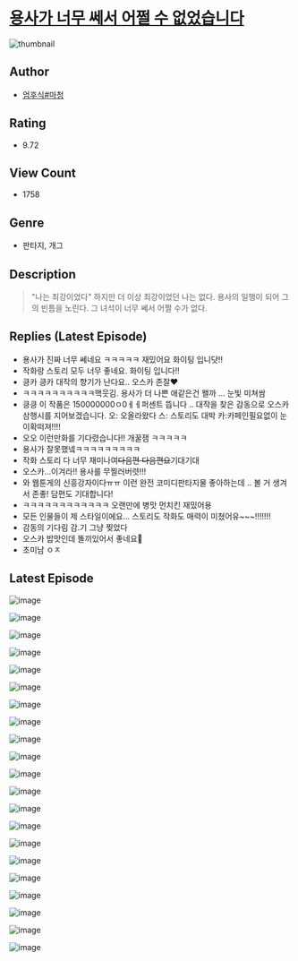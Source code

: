 # [용사가 너무 쎄서 어쩔 수 없었습니다](https://comic.naver.com/bestChallenge/list?titleId=810045)
![thumbnail](https://image-comic.pstatic.net/user_contents_data/challenge_comic/2023/05/23/upload_4049640070682469221_480x623.jpeg)

## Author
- [엄후식#마청](https://comic.naver.com/artistTitle?id=366781)

## Rating
- 9.72

## View Count
- 1758

## Genre
- 판타지, 개그

## Description
> "나는 최강이었다" 하지만 더 이상 최강이었던 나는 없다. 용사의 일행이 되어 그의 빈틈을 노린다. 그 녀석이 너무 쎄서 어쩔 수가 없다.

## Replies (Latest Episode)
- 용사가 진짜 너무 쎄네요 ㅋㅋㅋㅋㅋ 재밌어요 화이팅 입니닷!!
- 작화랑 스토리 모두 너무 좋네요. 화이팅 입니다!!
- 킁카 킁카 대작의 향기가 난다요.. 오스카 존잘♥
- ㅋㅋㅋㅋㅋㅋㅋㅋㅋㅋ핵웃김. 용사가 더 나쁜 애같은건 왤까 ... 눈빛 미쳐쌈
- 킁킁 이 작품은 150000000ㅇ0ㅔㅔ퍼센트 뜹니다 .. 대작을 찾은 감동으로 오스카 삼행시를 지어보겠습니다. 오: 오올라왔다 스: 스토리도 대박 카:카페인필요없이 눈이확떠져!!!!
- 오오 이런만화를 기다렸습니다!! 개꿀잼 ㅋㅋㅋㅋㅋ
- 용사가 잘못했넼ㅋㅋㅋㅋㅋㅋㅋㅋㅋ
- 작화 스토리 다 너무 재미나여~~다음편 다음편요~~기대기대
- 오스카...이겨라!! 용사를 무찔러버렷!!!
- 와 웹툰게의 신흥강자이다ㅠㅠ 이런 완전 코미디판타지물 좋아하는데 .. 볼 거 생겨서 존좋! 담편도 기대합니다!
- ㅋㅋㅋㅋㅋㅋㅋㅋㅋㅋㅋㅋ 오랜만에 병맛 먼치킨 재밌어용
- 모든 인물들이 제 스타일이에요... 스토리도 작화도 매력이 미쳤어유~~~!!!!!!!
- 감동의 기다림 감.기 그냥 찢었다
- 오스카 밥맛인데 똘끼있어서 좋네요🤭
- 초미남 ㅇㅈ

## Latest Episode
![image](https://image-comic.pstatic.net/user_contents_data/challenge_comic/2023/05/24/366781/upload_3617859883014436661.jpeg)

![image](https://image-comic.pstatic.net/user_contents_data/challenge_comic/2023/05/24/366781/upload_7089850417893750833.jpeg)

![image](https://image-comic.pstatic.net/user_contents_data/challenge_comic/2023/05/24/366781/upload_7363779253851219255.jpeg)

![image](https://image-comic.pstatic.net/user_contents_data/challenge_comic/2023/05/24/366781/upload_7005406636389971299.jpeg)

![image](https://image-comic.pstatic.net/user_contents_data/challenge_comic/2023/05/24/366781/upload_7018407261843841328.jpeg)

![image](https://image-comic.pstatic.net/user_contents_data/challenge_comic/2023/05/24/366781/upload_7305738212502614322.jpeg)

![image](https://image-comic.pstatic.net/user_contents_data/challenge_comic/2023/05/24/366781/upload_7234529453503832626.jpeg)

![image](https://image-comic.pstatic.net/user_contents_data/challenge_comic/2023/05/24/366781/upload_3918466168824869937.jpeg)

![image](https://image-comic.pstatic.net/user_contents_data/challenge_comic/2023/05/24/366781/upload_3545239111359346740.jpeg)

![image](https://image-comic.pstatic.net/user_contents_data/challenge_comic/2023/05/24/366781/upload_3905014919547139169.jpeg)

![image](https://image-comic.pstatic.net/user_contents_data/challenge_comic/2023/05/24/366781/upload_3904955567380324916.jpeg)

![image](https://image-comic.pstatic.net/user_contents_data/challenge_comic/2023/05/24/366781/upload_7364848163015439159.jpeg)

![image](https://image-comic.pstatic.net/user_contents_data/challenge_comic/2023/05/24/366781/upload_3631090091585331558.jpeg)

![image](https://image-comic.pstatic.net/user_contents_data/challenge_comic/2023/05/24/366781/upload_3919315168650539060.jpeg)

![image](https://image-comic.pstatic.net/user_contents_data/challenge_comic/2023/05/24/366781/upload_7293361000746659897.jpeg)

![image](https://image-comic.pstatic.net/user_contents_data/challenge_comic/2023/05/24/366781/upload_7234245796801492528.jpeg)

![image](https://image-comic.pstatic.net/user_contents_data/challenge_comic/2023/05/24/366781/upload_3559307375551722083.jpeg)

![image](https://image-comic.pstatic.net/user_contents_data/challenge_comic/2023/05/24/366781/upload_3702575059142009652.jpeg)

![image](https://image-comic.pstatic.net/user_contents_data/challenge_comic/2023/05/24/366781/upload_3906138642710540641.jpeg)

![image](https://image-comic.pstatic.net/user_contents_data/challenge_comic/2023/05/24/366781/upload_4049968842529781090.jpeg)

![image](https://image-comic.pstatic.net/user_contents_data/challenge_comic/2023/05/24/366781/upload_7306019888657871459.jpeg)
